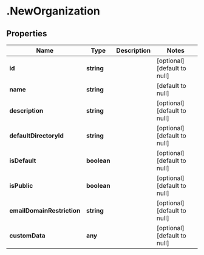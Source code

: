 # .NewOrganization

## Properties
Name | Type | Description | Notes
------------ | ------------- | ------------- | -------------
**id** | **string** |  | [optional] [default to null]
**name** | **string** |  | [default to null]
**description** | **string** |  | [optional] [default to null]
**defaultDirectoryId** | **string** |  | [optional] [default to null]
**isDefault** | **boolean** |  | [optional] [default to null]
**isPublic** | **boolean** |  | [optional] [default to null]
**emailDomainRestriction** | **string** |  | [optional] [default to null]
**customData** | **any** |  | [optional] [default to null]



